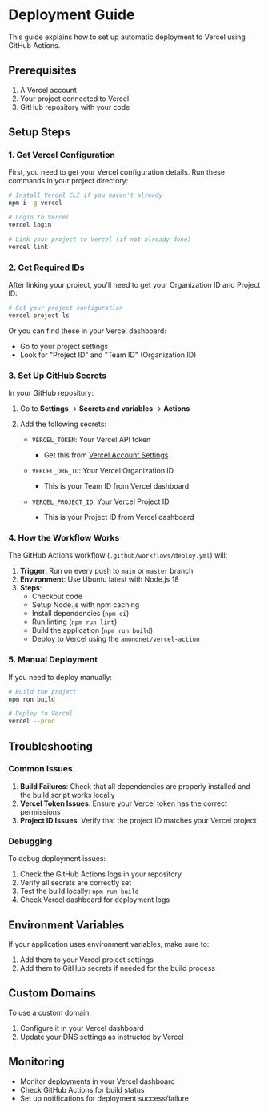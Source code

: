 # Deployment Guide

This guide explains how to set up automatic deployment to Vercel using GitHub Actions.

## Prerequisites

1. A Vercel account
2. Your project connected to Vercel
3. GitHub repository with your code

## Setup Steps

### 1. Get Vercel Configuration

First, you need to get your Vercel configuration details. Run these commands in your project directory:

```bash
# Install Vercel CLI if you haven't already
npm i -g vercel

# Login to Vercel
vercel login

# Link your project to Vercel (if not already done)
vercel link
```

### 2. Get Required IDs

After linking your project, you'll need to get your Organization ID and Project ID:

```bash
# Get your project configuration
vercel project ls
```

Or you can find these in your Vercel dashboard:
- Go to your project settings
- Look for "Project ID" and "Team ID" (Organization ID)

### 3. Set Up GitHub Secrets

In your GitHub repository:

1. Go to **Settings** → **Secrets and variables** → **Actions**
2. Add the following secrets:

   - `VERCEL_TOKEN`: Your Vercel API token
     - Get this from [Vercel Account Settings](https://vercel.com/account/tokens)
   
   - `VERCEL_ORG_ID`: Your Vercel Organization ID
     - This is your Team ID from Vercel dashboard
   
   - `VERCEL_PROJECT_ID`: Your Vercel Project ID
     - This is your Project ID from Vercel dashboard

### 4. How the Workflow Works

The GitHub Actions workflow (`.github/workflows/deploy.yml`) will:

1. **Trigger**: Run on every push to `main` or `master` branch
2. **Environment**: Use Ubuntu latest with Node.js 18
3. **Steps**:
   - Checkout code
   - Setup Node.js with npm caching
   - Install dependencies (`npm ci`)
   - Run linting (`npm run lint`)
   - Build the application (`npm run build`)
   - Deploy to Vercel using the `amondnet/vercel-action`

### 5. Manual Deployment

If you need to deploy manually:

```bash
# Build the project
npm run build

# Deploy to Vercel
vercel --prod
```

## Troubleshooting

### Common Issues

1. **Build Failures**: Check that all dependencies are properly installed and the build script works locally
2. **Vercel Token Issues**: Ensure your Vercel token has the correct permissions
3. **Project ID Issues**: Verify that the project ID matches your Vercel project

### Debugging

To debug deployment issues:

1. Check the GitHub Actions logs in your repository
2. Verify all secrets are correctly set
3. Test the build locally: `npm run build`
4. Check Vercel dashboard for deployment logs

## Environment Variables

If your application uses environment variables, make sure to:

1. Add them to your Vercel project settings
2. Add them to GitHub secrets if needed for the build process

## Custom Domains

To use a custom domain:

1. Configure it in your Vercel dashboard
2. Update your DNS settings as instructed by Vercel

## Monitoring

- Monitor deployments in your Vercel dashboard
- Check GitHub Actions for build status
- Set up notifications for deployment success/failure 